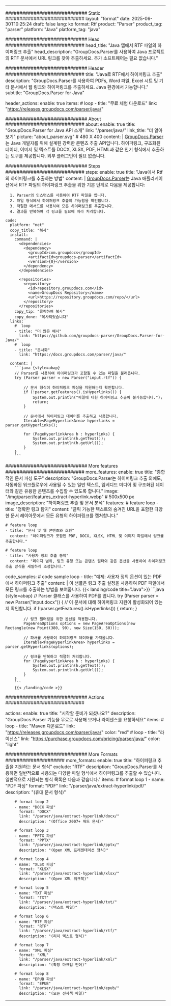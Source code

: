 


---
############################# Static ############################
layout: "format"
date:  2025-06-30T10:25:24
draft: false
lang: ko
format: Rtf
product: "Parser"
product_tag: "parser"
platform: "Java"
platform_tag: "java"

############################# Head ############################
head_title: "Java 앱에서 RTF 파일의 하이퍼링크 추출"
head_description: "GroupDocs.Parser를 사용하여 Java 프로젝트의 RTF 문서에서 URL 링크를 찾아 추출하세요. 추가 소프트웨어는 필요 없습니다."

############################# Header ############################
title: "Java로 RTF에서 하이퍼링크 추출" 
description: "GroupDocs.Parser를 사용하여 PDFs, Word 파일, Excel 시트 및 기타 문서에서 웹 링크와 하이퍼링크를 추출하세요. Java 환경에서 가능합니다."
subtitle: "GroupDocs.Parser for Java" 

header_actions:
  enable: true
  items:
    #  loop
    - title: "무료 체험 다운로드"
      link: "https://releases.groupdocs.com/parser/java/"
      
############################# About ############################
about:
    enable: true
    title: "GroupDocs.Parser for Java API 소개"
    link: "/parser/java/"
    link_title: "더 알아보기"
    picture: "about_parser.svg" # 480 X 400
    content: |
       [GroupDocs.Parser](/parser/java/)는 Java 개발자를 위해 설계된 강력한 콘텐츠 추출 API입니다. 하이퍼링크, 구조화된 데이터, 이미지 및 텍스트를 DOCX, XLSX, PDF, HTML과 같은 인기 형식에서 추출하는 도구를 제공합니다. 외부 플러그인이 필요 없습니다.

############################# Steps ############################
steps:
    enable: true
    title: "Java에서 Rtf의 하이퍼링크를 추출하는 방법"
    content: |
      [GroupDocs.Parser](/parser/java/)는 Java 애플리케이션에서 RTF 파일의 하이퍼링크 추출을 위한 기본 단계로 다음을 제공합니다:
      
      1. Parser의 인스턴스를 사용하여 RTF 파일을 엽니다.
      2. 파일 형식에서 하이퍼링크 추출이 가능함을 확인합니다.
      3. 적절한 메서드를 사용하여 모든 하이퍼링크를 추출합니다.
      4. 결과를 반복하여 각 링크를 필요에 따라 처리합니다.
   
    code:
      platform: "net"
      copy_title: "복사"
      install:
        command: |
          <dependencies>
            <dependency>
              <groupId>com.groupdocs</groupId>
              <artifactId>groupdocs-parser</artifactId>
              <version>{0}</version>
            </dependency>
          </dependencies>

          <repositories>
            <repository>
              <id>repository.groupdocs.com</id>
              <name>GroupDocs Repository</name>
              <url>https://repository.groupdocs.com/repo/</url>
            </repository>
          </repositories>
        copy_tip: "클릭하여 복사"
        copy_done: "복사되었습니다"
      links:
        #  loop
        - title: "더 많은 예시"
          link: "https://github.com/groupdocs-parser/GroupDocs.Parser-for-Java/"
        #  loop
        - title: "문서화"
          link: "https://docs.groupdocs.com/parser/java/"
          
      content: |
        ```java {style=abap}
        // Parser를 사용하여 하이퍼링크가 포함될 수 있는 파일을 불러옵니다.
        try (Parser parser = new Parser("input.rtf")) {

            // 문서 형식이 하이퍼링크 파싱을 지원하는지 확인합니다.
            if (!parser.getFeatures().isHyperlinks()) {
                System.out.println("파일에 대한 하이퍼링크 추출이 불가능합니다.");
                return;
            }

            // 문서에서 하이퍼링크 데이터를 추출하고 사용합니다.
            Iterable<PageHyperlinkArea> hyperlinks = parser.getHyperlinks();

            for (PageHyperlinkArea h : hyperlinks) {
                System.out.println(h.getText());
                System.out.println(h.getUrl());
            }
        }
        ```            

############################# More features ############################
more_features:
  enable: true
  title: "종합적인 문서 파싱 도구"
  description: "GroupDocs.Parser는 하이퍼링크 추출 외에도, 자동화된 워크플로우에 사용될 수 있는 일반 텍스트, 임베디드 미디어 및 구조화된 데이터와 같은 유용한 콘텐츠를 수집할 수 있도록 합니다."
  image: "/img/parser/features_extract-hyperlink.webp" # 500x500 px
  image_description: "하이퍼링크 추출 및 문서 분석"
  features:
    # feature loop
    - title: "정확한 링크 탐지"
      content: "클릭 가능한 텍스트와 숨겨진 URL을 포함한 다양한 문서 레이아웃에서 모든 유형의 하이퍼링크를 캡처합니다."

    # feature loop
    - title: "문서 및 웹 콘텐츠와 호환"
      content: "하이퍼링크가 포함된 PDF, DOCX, XLSX, HTML 및 이미지 파일에서 링크를 추출합니다."

    # feature loop
    - title: "사용자 정의 추출 동작"
      content: "페이지 범위, 링크 유형 또는 콘텐츠 필터와 같은 옵션을 사용하여 하이퍼링크 추출 방식을 세밀하게 조정합니다."
      
  code_samples:
    # code sample loop
    - title: "예제: 사용자 정의 옵션이 있는 PDF에서 하이퍼링크 추출"
      content: |
        이 샘플은 링크 추출 설정을 사용하여 PDF 파일에서 모든 링크를 추출하는 방법을 보여줍니다.
        {{< landing/code title="Java">}}
        ```java {style=abap}
        //  Parser 클래스를 사용하여 PDF를 엽니다.
        try (Parser parser = new Parser("input.docx"))
        {
            // 이 문서에 대해 하이퍼링크 지원이 활성화되어 있는지 확인합니다.
            if (!parser.getFeatures().isHyperlinks()) {
                return;
            }

            // 링크 필터링을 위한 옵션을 적용합니다.
            PageAreaOptions options = new PageAreaOptions(new Rectangle(new Point(380, 90), new Size(150, 50)));

            // 파서를 사용하여 하이퍼링크 데이터를 가져옵니다.
            Iterable<PageHyperlinkArea> hyperlinks = parser.getHyperlinks(options);

            // 링크를 반복하고 적절히 처리합니다.
            for (PageHyperlinkArea h : hyperlinks) {
                System.out.println(h.getText());
                System.out.println(h.getUrl());
            }
        }
        ```
        {{< /landing/code >}}


############################# Actions ############################

actions:
  enable: true
  title: "시작할 준비가 되셨나요?"
  description: "GroupDocs.Parser 기능을 무료로 사용해 보거나 라이센스를 요청하세요"
  items:
    #  loop
    - title: "Maven 다운로드"
      link: "https://releases.groupdocs.com/parser/java/"
      color: "red"
        #  loop
    - title: "라이선스"
      link: "https://purchase.groupdocs.com/pricing/parser/java/"
      color: "light"


############################# More Formats #####################
more_formats:
    enable: true
    title: "하이퍼링크 추출을 지원하는 문서 형식"
    exclude: "RTF"
    description: "GroupDocs.Parser를 사용하면 일반적으로 사용되는 다양한 파일 형식에서 하이퍼링크를 추출할 수 있습니다. 일반적으로 지원되는 형식 목록은 다음과 같습니다."
    items: 
        # format loop 1
        - name: "PDF 파싱"
          format: "PDF"
          link: "/parser/java/extract-hyperlink/pdf/"
          description: "(휴대 문서 형식)"
          
        # format loop 2
        - name: "DOCX 파싱"
          format: "DOCX"
          link: "/parser/java/extract-hyperlink/docx/"
          description: "(Office 2007+ 워드 문서)"
          
        # format loop 3
        - name: "PPTX 파싱"
          format: "PPTX"
          link: "/parser/java/extract-hyperlink/pptx/"
          description: "(Open XML 프레젠테이션 형식)"
          
        # format loop 4
        - name: "XLSX 파싱"
          format: "XLSX"
          link: "/parser/java/extract-hyperlink/xlsx/"
          description: "(Open XML 워크북)"
          
        # format loop 5
        - name: "TXT 파싱"
          format: "TXT"
          link: "/parser/java/extract-hyperlink/txt/"
          description: "(텍스트 파일)"
          
        # format loop 6
        - name: "RTF 파싱"
          format: "RTF"
          link: "/parser/java/extract-hyperlink/rtf/"
          description: "(리치 텍스트 형식)"
          
        # format loop 7
        - name: "XML 파싱"
          format: "XML"
          link: "/parser/java/extract-hyperlink/xml/"
          description: "(확장 마크업 언어)"
          
        # format loop 8
        - name: "EPUB 파싱"
          format: "EPUB"
          link: "/parser/java/extract-hyperlink/epub/"
          description: "(오픈 전자책 파일)"
         
          

---